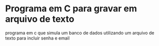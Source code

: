 # Programa em C para gravar em arquivo de texto
programa em c que simula um banco de dados utilizando um arquivo de texto para incluir senha e email
